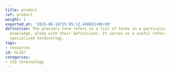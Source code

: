 ```yaml
---
title: product
ref: product
weight: 1
exported_at: '2025-06-16T15:05:12.440653+00:00'
definition: The glossary term refers to a list of terms in a particular domain of
  knowledge, along with their definitions. It serves as a useful reference for understanding
  specialized terminology.
tags:
- resources
id: GL267
categories:
- ISO terminology
---
```


